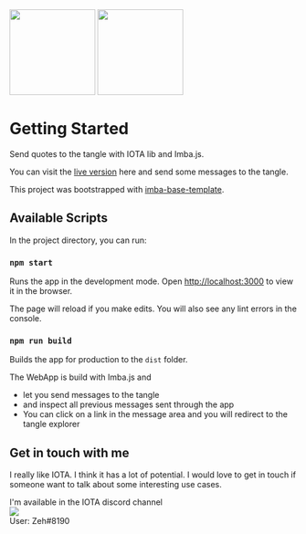 <img src="https://logos-download.com/wp-content/uploads/2018/04/Miota_logo_black.svg" width="150" />
<img src="https://imba.io/images/social-card-preview.jpg" width="150" />

# Getting Started

Send quotes to the tangle with IOTA lib and Imba.js.

You can visit the [live version](https://iota-imba-quote.herokuapp.com/) here and send some messages to the tangle.

This project was bootstrapped with [imba-base-template](https://imba.io/).

## Available Scripts

In the project directory, you can run:

### `npm start`

Runs the app in the development mode.
Open [http://localhost:3000](http://localhost:3000) to view it in the browser.

The page will reload if you make edits.
You will also see any lint errors in the console.

### `npm run build`

Builds the app for production to the `dist` folder.


The WebApp is build with Imba.js and

- let you send messages to the tangle
- and inspect all previous messages sent through the app
- You can click on a link in the message area and you will redirect to the tangle explorer


## Get in touch with me

I really like IOTA. I think it has a lot of potential. I would love to get in touch if someone want to talk about some interesting use cases.

I'm available in the IOTA discord channel  
<a href="https://discord.iota.org/"><img src="https://img.shields.io/static/v1?style=for-the-badge&message=Discord&color=5865F2&logo=Discord&logoColor=FFFFFF&label=" /></a>  
User: Zeh#8190